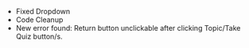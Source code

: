 - Fixed Dropdown
- Code Cleanup
- New error found: Return button unclickable after clicking Topic/Take Quiz button/s.
